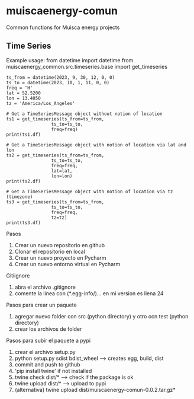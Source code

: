 # muiscaenergy-comun
Common functions for Muisca energy projects


## Time Series

Example usage:
    from datetime import datetime
    from muiscaenergy_common.src.timeseries.base import get_timeseries


    ts_from = datetime(2023, 9, 30, 12, 0, 0)
    ts_to = datetime(2023, 10, 1, 11, 0, 0)
    freq = 'H'
    lat = 52.5200
    lon = 13.4050
    tz = 'America/Los_Angeles'

    # Get a TimeSeriesMessage object without notion of location
    ts1 = get_timeseries(ts_from=ts_from,
                     ts_to=ts_to,
                     freq=freq)
    print(ts1.df)

    # Get a TimeSeriesMessage object with notion of location via lat and lon
    ts2 = get_timeseries(ts_from=ts_from,
                     ts_to=ts_to,
                     freq=freq,
                     lat=lat,
                     lon=lon)
    print(ts2.df)

    # Get a TimeSeriesMessage object with notion of location via tz (timezone)
    ts3 = get_timeseries(ts_from=ts_from,
                     ts_to=ts_to,
                     freq=freq,
                     tz=tz)
    print(ts3.df)



Pasos
1. Crear un nuevo repositorio en github
2. Clonar el repositorio en local
3. Crear un nuevo proyecto en Pycharm
4. Crear un nuevo entorno virtual en Pycharm

Gitiignore
1. abra el archivo .gitignore 
2. comente la linea con (*.egg-info/)... en mi version es liena 24

Pasos para crear un paquete
1. agregar nuevo folder con src (python directory) y otro ocn test (python directory)
2. crear los archivos de folder

Pasos para subir el paquete a pypi
1. crear el archivo setup.py 
2. python setup.py sdist bdist_wheel --> creates egg, build, dist
3. commit and push to github
4. 'pip install twine' if not installed
5. twine check dist/* --> check if the package is ok
6. twine upload dist/* --> upload to pypi
7. (alternativa) twine upload dist/muiscaenergy-comun-0.0.2.tar.gz*


